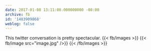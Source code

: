 ```yaml
---
date: 2017-01-08 13:11:08.000000000 -08:00
archive: fb
id: '1483909868'
weblog: false
---
```


This twitter conversation is pretty spectacular.
{{< fb/images >}}
{{< fb/image src="image.jpg" />}}
{{< /fb/images >}}
